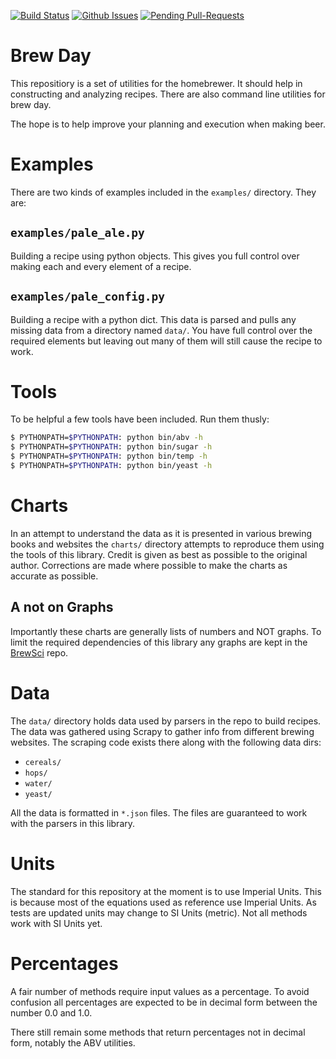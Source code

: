 [![Build Status](https://travis-ci.org/chrisgilmerproj/brewday.svg?branch=master)](https://travis-ci.org/chrisgilmerproj/brewday) 
[![Github Issues](http://githubbadges.herokuapp.com/chrisgilmerproj/brewday/issues.svg?style=plastic)](https://github.com/chrisgilmerproj/brewday/issues)
[![Pending Pull-Requests](http://githubbadges.herokuapp.com/chrisgilmerproj/brewday/pulls.svg?style=plastic)](https://github.com/chrisgilmerproj/brewday/pulls)

# Brew Day

This repositiory is a set of utilities for the homebrewer.  It should help in
constructing and analyzing recipes.  There are also command line utilities for
brew day.

The hope is to help improve your planning and execution when making beer.

# Examples

There are two kinds of examples included in the `examples/` directory.  They are:

## `examples/pale_ale.py`

Building a recipe using python objects.  This gives you full control over
making each and every element of a recipe.

## `examples/pale_config.py`

Building a recipe with a python dict.  This data is parsed and pulls any missing
data from a directory named `data/`.  You have full control over the required
elements but leaving out many of them will still cause the recipe to work.

# Tools

To be helpful a few tools have been included.  Run them thusly:

```sh
$ PYTHONPATH=$PYTHONPATH: python bin/abv -h
$ PYTHONPATH=$PYTHONPATH: python bin/sugar -h
$ PYTHONPATH=$PYTHONPATH: python bin/temp -h
$ PYTHONPATH=$PYTHONPATH: python bin/yeast -h
```

# Charts

In an attempt to understand the data as it is presented in various brewing
books and websites the `charts/` directory attempts to reproduce them using
the tools of this library.  Credit is given as best as possible to the
original author.  Corrections are made where possible to make the charts as
accurate as possible.

## A not on Graphs

Importantly these charts are generally lists of numbers and NOT graphs.
To limit the required dependencies of this library any graphs are kept
in the [BrewSci](https://github.com/chrisgilmerproj/brewsci) repo.

# Data

The `data/` directory holds data used by parsers in the repo to build recipes.
The data was gathered using Scrapy to gather info from different brewing
websites.  The scraping code exists there along with the following data dirs:

- `cereals/`
- `hops/`
- `water/`
- `yeast/`

All the data is formatted in `*.json` files.  The files are guaranteed to work
with the parsers in this library.

# Units

The standard for this repository at the moment is to use Imperial Units.  This
is because most of the equations used as reference use Imperial Units.  As
tests are updated units may change to SI Units (metric).  Not all methods
work with SI Units yet.

# Percentages

A fair number of methods require input values as a percentage.  To avoid confusion
all percentages are expected to be in decimal form between the number 0.0
and 1.0.

There still remain some methods that return percentages not in decimal form,
notably the ABV utilities.
